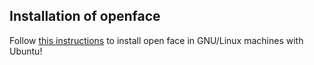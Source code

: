 Installation of openface
---

Follow [this instructions](https://github.com/mxochicale/openface)
to install open face in GNU/Linux machines with Ubuntu!






